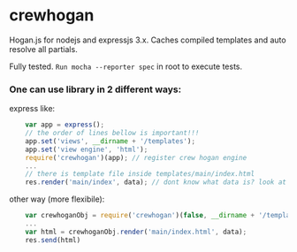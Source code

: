 crewhogan
=========

Hogan.js for nodejs and expressjs 3.x. Caches compiled templates and auto resolve all partials.

Fully tested. ````` Run mocha --reporter spec ````` in root to execute tests.

### One can use library in 2 different ways:
express like:
```js
    var app = express();
	// the order of lines bellow is important!!!
	app.set('views', __dirname + '/templates');
	app.set('view engine', 'html');
	require('crewhogan')(app); // register crew hogan engine
	...
	// there is template file inside templates/main/index.html
	res.render('main/index', data); // dont know what data is? look at hogan.js/mustache documentation :)	
```
other way (more flexibile):
```js
	var crewhoganObj = require('crewhogan')(false, __dirname + '/templates');
    ...
	var html = crewhoganObj.render('main/index.html', data);
    res.send(html)
```
